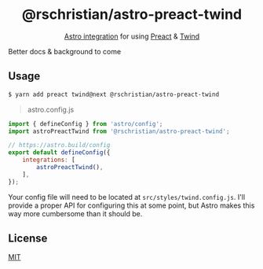 <h1 align="center">@rschristian/astro-preact-twind</h1>

<p align="center"><a href="https://docs.astro.build/en/guides/integrations-guide">Astro integration</a> for using <a href="https://preactjs.com">Preact</a> & <a href="https://twind.dev">Twind</a></p>

Better docs & background to come

## Usage

```bash
$ yarn add preact twind@next @rschristian/astro-preact-twind
```

> astro.config.js

```js
import { defineConfig } from 'astro/config';
import astroPreactTwind from '@rschristian/astro-preact-twind';

// https://astro.build/config
export default defineConfig({
    integrations: [
        astroPreactTwind(),
    ],
});
```

Your config file will need to be located at `src/styles/twind.config.js`. I'll provide a proper API for configuring this at some point, but Astro makes this way more cumbersome than it should be.

## License

[MIT](https://github.com/rschristian/astro-preact-twind/blob/master/LICENSE)
